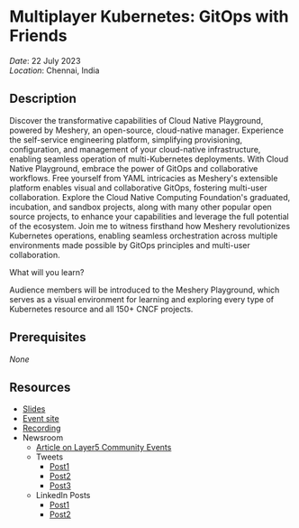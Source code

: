 # Multiplayer Kubernetes: GitOps with Friends

*Date*: 22 July 2023 <br>
*Location*: Chennai, India

## Description

Discover the transformative capabilities of Cloud Native Playground, powered by Meshery, an open-source, cloud-native manager. Experience the self-service engineering platform, simplifying provisioning, configuration, and management of your cloud-native infrastructure, enabling seamless operation of multi-Kubernetes deployments.
With Cloud Native Playground, embrace the power of GitOps and collaborative workflows. Free yourself from YAML intricacies as Meshery's extensible platform enables visual and collaborative GitOps, fostering multi-user collaboration. Explore the Cloud Native Computing Foundation's graduated, incubation, and sandbox projects, along with many other popular open source projects, to enhance your capabilities and leverage the full potential of the ecosystem.
Join me to witness firsthand how Meshery revolutionizes Kubernetes operations, enabling seamless orchestration across multiple environments made possible by GitOps principles and multi-user collaboration.

What will you learn?

Audience members will be introduced to the Meshery Playground, which serves as a visual environment for learning and exploring every type of Kubernetes resource and all 150+ CNCF projects.

## Prerequisites

*None*

## Resources

- [Slides](/kcds/multiplayer_kubernetes_gitops_with_friends/slides.pdf)
- [Event site](https://kcdchennai.in)
- [Recording](https://youtu.be/izfqGLSL-gE?si=IKVwU6-Wjyu3UDjA)
- Newsroom
  - [Article on Layer5 Community Events](https://layer5.io/community/events/kcd-chennai-2023)
  - Tweets
    - [Post1](https://twitter.com/theBeginner86/status/1682804709487149057?s=20)
    - [Post2](https://twitter.com/layer5/status/1681385884661186560?s=20)
    - [Post3](https://twitter.com/kcdchennai/status/1679760001500590080?s=20)
  - LinkedIn Posts
    - [Post1](https://www.linkedin.com/feed/update/urn:li:activity:7085540090768224256?utm_source=share&utm_medium=member_desktop)
    - [Post2](https://www.linkedin.com/feed/update/urn:li:activity:7088016101489475584?utm_source=share&utm_medium=member_desktop)
